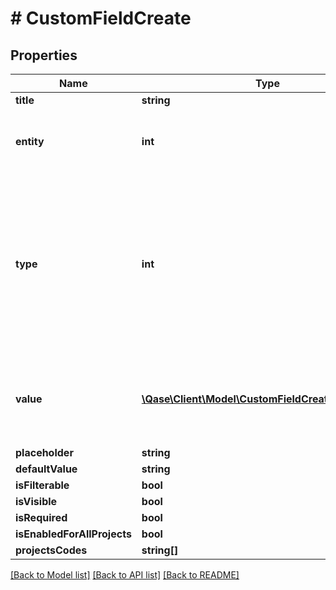# # CustomFieldCreate

## Properties

Name | Type | Description | Notes
------------ | ------------- | ------------- | -------------
**title** | **string** |  |
**entity** | **int** | Possible values: 0 - case; 1 - run; 2 - defect; |
**type** | **int** | Possible values: 0 - number; 1 - string; 2 - text; 3 - selectbox; 4 - checkbox; 5 - radio; 6 - multiselect; 7 - url; 8 - user; 9 - datetime; |
**value** | [**\Qase\Client\Model\CustomFieldCreateValueInner[]**](CustomFieldCreateValueInner.md) | Required if type one of: 3 - selectbox; 5 - radio; 6 - multiselect; | [optional]
**placeholder** | **string** |  | [optional]
**defaultValue** | **string** |  | [optional]
**isFilterable** | **bool** |  | [optional]
**isVisible** | **bool** |  | [optional]
**isRequired** | **bool** |  | [optional]
**isEnabledForAllProjects** | **bool** |  | [optional]
**projectsCodes** | **string[]** |  | [optional]

[[Back to Model list]](../../README.md#models) [[Back to API list]](../../README.md#endpoints) [[Back to README]](../../README.md)
